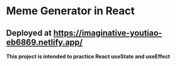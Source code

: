 # Meme Generator in React
## Deployed at https://imaginative-youtiao-eb6869.netlify.app/

**This project is intended to practice React useState and useEffect**